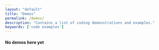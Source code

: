 ```yaml
---
layout: "default"
title: "Demos"
permalink: /demos/
description: "Contains a list of coding demonstrations and examples."
keywords: ['code examples']
---
```

#### No demos here yet